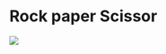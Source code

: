 # Rock paper Scissor


<img src="https://github.com/user-attachments/assets/7d8cd581-d46b-40a5-9a56-15e199a05af8">


